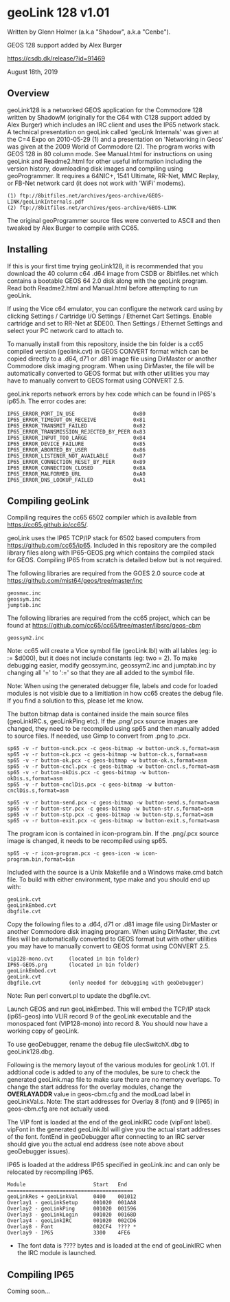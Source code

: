 # geoLink 128 v1.01
Written by Glenn Holmer (a.k.a "Shadow", a.k.a "Cenbe").

GEOS 128 support added by Alex Burger

https://csdb.dk/release/?id=91469

August 18th, 2019


## Overview

geoLink128 is a networked GEOS application for the Commodore 128 written by ShadowM (originally for the C64 with C128 support added by Alex Burger) which includes an IRC client and uses the IP65 network stack.  A technical presentation on geoLink called 'geoLink Internals' was given at the C=4 Expo on 2010-05-29 (1) and a presentation on 'Networking in Geos' was given at the 2009 World of Commodore (2).  The program works with GEOS 128 in 80 column mode.  See Manual.html for instructions on using geoLink and Readme2.html for other useful information including the version history, downloading disk images and compiling using geoProgrammer.  It requires a 64NIC+, 1541 Ultimate, RR-Net, MMC Replay, or FB-Net network card (it does not work with 'WiFi' modems).

	(1) ftp://8bitfiles.net/archives/geos-archive/GEOS-LINK/geoLinkInternals.pdf
	(2) ftp://8bitfiles.net/archives/geos-archive/GEOS-LINK

The original geoProgrammer source files were converted to ASCII and then tweaked by Alex Burger to compile with CC65.


## Installing

If this is your first time trying geoLink128, it is recommended that you download the 40 column c64 .d64 image from CSDB or 8bitfiles.net which contains a bootable GEOS 64 2.0 disk along with the geoLink program.  Read both Readme2.html and Manual.html before attempting to run geoLink.

If using the Vice c64 emulator, you can configure the network card using by clicking Settings / Cartridge I/O Settings / Ethernet Cart Settings.  Enable cartridge and set to RR-Net at $DE00.  Then Settings / Ethernet Settings and select your PC network card to attach to.

To manually install from this repository, inside the bin folder is a cc65 compiled version (geolink.cvt) in GEOS CONVERT format which can be copied directly to a .d64, d71 or .d81 image file using DirMaster or another Commodore disk imaging program.  When using DirMaster, the file will be automatically converted to GEOS format but with other utilities you may have to manually convert to GEOS format using CONVERT 2.5.

geoLink reports network errors by hex code which can be found in IP65's ip65.h.  The error codes are:

	IP65_ERROR_PORT_IN_USE                   0x80
	IP65_ERROR_TIMEOUT_ON_RECEIVE            0x81
	IP65_ERROR_TRANSMIT_FAILED               0x82
	IP65_ERROR_TRANSMISSION_REJECTED_BY_PEER 0x83
	IP65_ERROR_INPUT_TOO_LARGE               0x84
	IP65_ERROR_DEVICE_FAILURE                0x85
	IP65_ERROR_ABORTED_BY_USER               0x86
	IP65_ERROR_LISTENER_NOT_AVAILABLE        0x87
	IP65_ERROR_CONNECTION_RESET_BY_PEER      0x89
	IP65_ERROR_CONNECTION_CLOSED             0x8A
	IP65_ERROR_MALFORMED_URL                 0xA0
	IP65_ERROR_DNS_LOOKUP_FAILED             0xA1


## Compiling geoLink

Compiling requires the cc65 6502 compiler which is available from https://cc65.github.io/cc65/.

geoLink uses the IP65 TCP/IP stack for 6502 based computers from https://github.com/cc65/ip65.  Included in this repository are the compiled library files along with IP65-GEOS.prg which contains the compiled stack for GEOS.  Compiling IP65 from scratch is detailed below but is not required.

The following libraries are required from the GOES 2.0 source code at https://github.com/mist64/geos/tree/master/inc

	geosmac.inc
	geossym.inc
	jumptab.inc

The following libraries are required from the cc65 project, which can be found at https://github.com/cc65/cc65/tree/master/libsrc/geos-cbm

	geossym2.inc

Note:  cc65 will create a Vice symbol file (geoLink.lbl) with all lables (eg: io := $d000), but it does not include constants (eg: two = 2).  To make debugging easier, modify geossym.inc, geossym2.inc and jumptab.inc by changing all '=' to ':=' so that they are all added to the symbol file.

Note:  When using the generated debugger file, labels and code for loaded modules is not visible due to a limitiation in how cc65 creates the debug file.  If you find a solution to this, please let me know.

The button bitmap data is contained inside the main source files (geoLinkIRC.s, geoLinkPing etc).  If the .png/.pcx source images are changed, they need to be recompiled using sp65 and then manually added to source files.  If needed, use Gimp to convert from .png to .pcx.

	sp65 -v -r button-unck.pcx -c geos-bitmap -w button-unck.s,format=asm
	sp65 -v -r button-ck.pcx -c geos-bitmap -w button-ck.s,format=asm
	sp65 -v -r button-ok.pcx -c geos-bitmap -w button-ok.s,format=asm
	sp65 -v -r button-cncl.pcx -c geos-bitmap -w button-cncl.s,format=asm
	sp65 -v -r button-okDis.pcx -c geos-bitmap -w button-okDis.s,format=asm
	sp65 -v -r button-cnclDis.pcx -c geos-bitmap -w button-cnclDis.s,format=asm

	sp65 -v -r button-send.pcx -c geos-bitmap -w button-send.s,format=asm
	sp65 -v -r button-str.pcx -c geos-bitmap -w button-str.s,format=asm
	sp65 -v -r button-stp.pcx -c geos-bitmap -w button-stp.s,format=asm
	sp65 -v -r button-exit.pcx -c geos-bitmap -w button-exit.s,format=asm
	
The program icon is contained in icon-program.bin.  If the .png/.pcx source image is changed, it needs to be recompiled using sp65.

	sp65 -v -r icon-program.pcx -c geos-icon -w icon-program.bin,format=bin

Included with the source is a Unix Makefile and a Windows make.cmd batch file.  To build with either environment, type make and you should end up with:

	geoLink.cvt
	geoLinkEmbed.cvt
	dbgfile.cvt

Copy the following files to a .d64, d71 or .d81 image file using DirMaster or another Commodore disk imaging program.  When using DirMaster, the .cvt files will be automatically converted to GEOS format but with other utilities you may have to manually convert to GEOS format using CONVERT 2.5.

	vip128-mono.cvt		(located in bin folder)
	IP65-GEOS.prg		(located in bin folder)
	geoLinkEmbed.cvt
	geoLink.cvt
	dbgfile.cvt			(only needed for debugging with geoDebugger)

Note:  Run perl convert.pl to update the dbgfile.cvt.

Launch GEOS and run geoLinkEmbed. This will embed the TCP/IP stack (ip65-geos) into VLIR record 9 of the geoLink executable and the monospaced font (VIP128-mono) into record 8.  You should now have a working copy of geoLink.

To use geoDebugger, rename the debug file uIecSwitchX.dbg to geoLink128.dbg.

Following is the memory layout of the various modules for geoLink 1.01.  If addtional code is added to any of the modules, be sure to check the generated geoLink.map file to make sure there are no memory overlaps.  To change the start address for the overlay modules, change the __OVERLAYADDR__ value in geos-cbm.cfg and the modLoad label in geoLinkVal.s.  Note:  The start addresses for Overlay 8 (font) and 9 (IP65) in geos-cbm.cfg are not actually used.

The VIP font is loaded at the end of the geoLinkIRC code (vipFont label).  vipFont in the generated geoLink.lbl will give you the actual start addresses of the font.  fontEnd in geoDebugger after connecting to an IRC server should give you the actual end address (see note above about geoDebugger issues).

IP65 is loaded at the address IP65 specified in geoLink.inc and can only be relocated by recompiling IP65.

	Module                      Start   End
	=========================================
	geoLinkRes + geoLinkVal     0400    001012 
	Overlay1 - geoLinkSetup     001020  001AA8
	Overlay2 - geoLinkPing      001020  001596
	Overlay3 - geoLinkLogin     001020  00168D
	Overlay4 - geoLinkIRC       001020  002CD6
	Overlay8 - Font             002CF4  ???? *
	Overlay9 - IP65             3300    4FE6
	
* The font data is ???? bytes and is loaded at the end of geoLinkIRC when the IRC module is launched.


## Compiling IP65

Coming soon...



